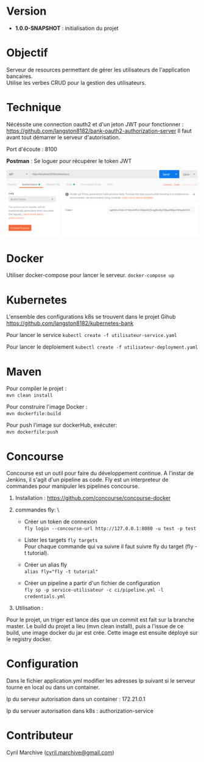 # Version

- **1.0.0-SNAPSHOT** : initialisation du projet

# Objectif

Serveur de resources permettant de gérer les utilisateurs de l'application bancaires.
\
Utilise les verbes CRUD pour la gestion des utilisateurs.

# Technique

Nécéssite une connection oauth2 et d'un jeton JWT pour fonctionner :
https://github.com/langston8182/bank-oauth2-authorization-server
Il faut avant tout démarrer le serveur d'autorisation.

Port d'écoute : 8100

**Postman** :
Se loguer pour récupérer le token JWT

![postman](images/postman.png)

# Docker

Utiliser docker-compose pour lancer le serveur.
`docker-compose up`

# Kubernetes
L'ensemble des configurations k8s se trouvent dans le projet Gihub\
https://github.com/langston8182/kubernetes-bank

Pour lancer le service
`kubectl create -f utilisateur-service.yaml`

Pour lancer le deploiement
`kubectl create -f utilisateur-deployment.yaml`

# Maven

Pour compiler le projet :
\
`mvn clean install`

Pour construire l'image Docker :
\
`mvn dockerfile:build`

Pour push l'image sur dockerHub, exécuter:
\
`mvn dockerfile:push`

# Concourse
Concourse est un outil pour faire du développement continue. A l'instar de Jenkins, 
il s'agit d'un pipeline as code. Fly est un interpreteur de commandes pour manipuler les pipelines concourse.

1) Installation :
https://github.com/concourse/concourse-docker

2) commandes fly:
    \
    - Créer un token de connexion\
    `fly login --concourse-url http://127.0.0.1:8080 -u test -p test`
    
    - Lister les targets
    `fly targets`\
    Pour chaque commande qui va suivre il faut suivre fly du target (fly -t tutorial).
    
    - Créer un alias fly\
    `alias fly="fly -t tutorial"`
    
    - Créer un pipeline a partir d'un fichier de configuration\
    `fly sp -p service-utilisateur -c ci/pipeline.yml -l credentials.yml`

3) Utilisation :

Pour le projet, un triger est lance dès que un commit est fait sur la branche master.
Le build du projet a lieu (mvn clean install), puis a l'issue de ce build, une image docker du jar est crée.
Cette image est ensuite déployé sur le registry docker.



# Configuration

Dans le fichier application.yml modifier les adresses Ip suivant si le serveur tourne en local ou dans un container.

Ip du serveur autorisation dans un container : 172.21.0.1

Ip du servuer autorisation dans k8s : authorization-service

# Contributeur

Cyril Marchive (cyril.marchive@gmail.com)
